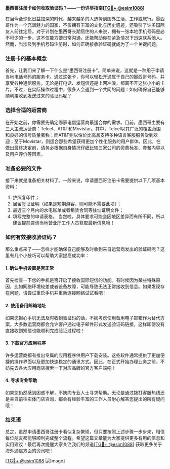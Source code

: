 **墨西哥注册卡如何收取验证码？——一份详尽指南[[TG💪+ @esim1088](https://t.me/s/esim1088)]**

在当今全球化日益加深的时代，越来越多的人选择到国外生活、工作或旅行。墨西哥作为一个充满魅力的国家，不仅拥有丰富的文化与历史遗迹，还吸引了许多国际友人前往定居。对于计划在墨西哥长期居住的人来说，拥有一张本地手机号码是必不可少的一步。这不仅能方便日常沟通，还能帮助你在紧急情况下迅速联系他人。然而，当涉及到手机号码注册时，如何正确接收验证码就成为了一个关键问题。

### 注册卡的基本概念

首先，让我们来了解一下什么是“墨西哥注册卡”。简单来说，这就是一种用于申请当地电话号码的服务卡。通过这张卡，你可以轻松开通属于自己的墨西哥号码，并享受各种通信服务。无论是打电话、发短信还是上网冲浪，都离不开这张小小的卡片。不过，在实际操作过程中，很多人会遇到一个共同的问题：如何确保自己能够顺利接收到发送过来的验证码呢？

### 选择合适的运营商

在开始之前，你需要先确定哪家电信运营商最适合你的需求。目前，墨西哥主要有三大主流运营商：Telcel、AT&T和Movistar。其中，Telcel以其广泛的覆盖范围和良好的信号质量著称；而AT&T则以性价比高且支持多种语言客服服务受到欢迎；至于Movistar，则适合那些希望获得更加个性化服务的用户群体。因此，在做出最终决定前，请务必根据自身情况仔细比较三家公司的资费标准、套餐内容以及用户评价等因素。

### 准备必要的文件

接下来就是准备相关材料了。一般来说，申请墨西哥注册卡需要提供以下几项基本资料：
1. 护照复印件；
2. 居留签证证明（如果是短期游客，则可能不需要此项）；
3. 最近三个月内的水电账单或者租赁合同等住址证明文件；
4. 填写完整的申请表格。
当然啦，具体要求可能会因地区差异而有所不同，所以建议提前咨询当地营业厅工作人员获取最新信息哦！

### 如何有效接收验证码？

那么重点来了——怎样才能确保自己能够及时收到来自运营商发出的验证码呢？这里有几个小技巧可以帮助大家提高成功率：

#### 1. 确认手机设置是否正常
首先检查一下您的手机是否开启了接收国际短信的功能。有时候因为某些特殊原因，比如网络环境较差或者设备故障，可能导致无法正常接收到信息。如果发现存在问题，请尝试重启手机并重新连接网络试试看吧！

#### 2. 使用备用邮箱地址
如果您担心手机无法及时收到验证码的话，不妨考虑使用备用电子邮箱作为替代方案。大多数运营商都会允许客户通过电子邮件形式发送验证码链接，这样即使没有直接收到短信也能顺利完成验证过程啦！

#### 3. 下载官方应用程序
许多运营商都有推出专属的应用程序供用户下载安装。这些软件通常提供了更加便捷的操作界面以及更加快速稳定的通讯方式。因此，在正式开始办理业务之前，不妨先去各大应用商店搜索一下对应品牌的官方客户端吧！

#### 4. 寻求专业帮助
如果您仍然感到困惑不解，不妨向专业人士寻求帮助。无论是通过拨打客服热线还是亲自前往实体门店咨询，都会有经验丰富的工作人员耐心解答您提出的所有疑问哦！

### 结束语

总之，虽然申请墨西哥注册卡看似复杂繁琐，但只要按照上述步骤一步步来，相信每位朋友都能够顺利完成整个流程。希望这篇文章能为大家提供更多有用的信息和实用建议！最后再次提醒大家关注我们的频道[[TG💪+ @esim1088](https://t.me/s/esim1088)] 获取更多关于海外通信方面的资讯吧！

[[TG💪+ @esim1088](https://t.me/s/esim1088) ![Image](https://i.postimg.cc/4NQfJmqS/Snipaste-2025-05-13-00-14-12.png)]